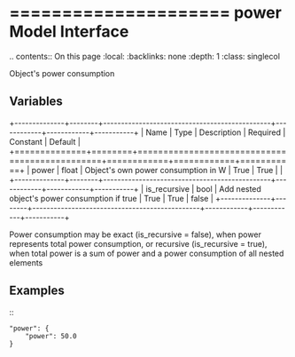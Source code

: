 

=====================
power Model Interface
=====================

.. contents:: On this page
    :local:
    :backlinks: none
    :depth: 1
    :class: singlecol

Object's power consumption

Variables
---------

+--------------+--------+-----------------------------------------------+------------+------------+-----------+
| Name         | Type   | Description                                   | Required   | Constant   | Default   |
+==============+========+===============================================+============+============+===========+
| power        | float  | Object's own power consumption in W           | True       | True       |           |
+--------------+--------+-----------------------------------------------+------------+------------+-----------+
| is_recursive | bool   | Add nested object's power consumption if true | True       | True       | false     |
+--------------+--------+-----------------------------------------------+------------+------------+-----------+

Power consumption may be exact (is_recursive = false), when power represents total power consumption,
or recursive (is_recursive = true), when total power is a sum of power and a power consumption of all nested elements

Examples
--------

::

    "power": {
        "power": 50.0
    }
